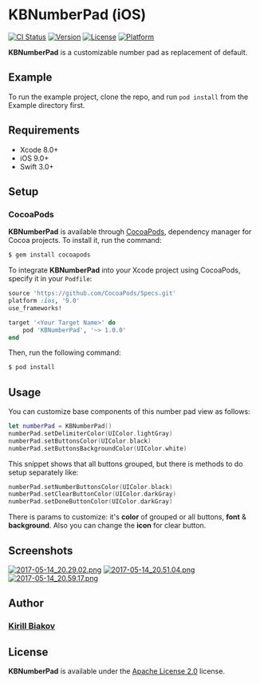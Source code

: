 # KBNumberPad (iOS)

[![CI Status](http://img.shields.io/travis/kbiakov/KBNumberPad.svg?style=flat)](https://travis-ci.org/kbiakov/KBNumberPad)
[![Version](https://img.shields.io/cocoapods/v/KBNumberPad.svg?style=flat)](http://cocoapods.org/pods/KBNumberPad)
[![License](https://img.shields.io/cocoapods/l/KBNumberPad.svg?style=flat)](http://cocoapods.org/pods/KBNumberPad)
[![Platform](https://img.shields.io/cocoapods/p/KBNumberPad.svg?style=flat)](http://cocoapods.org/pods/KBNumberPad)

<b>KBNumberPad</b> is a customizable number pad as replacement of default.

## Example
To run the example project, clone the repo, and run `pod install` from the Example directory first.

## Requirements
- Xcode 8.0+
- iOS 9.0+
- Swift 3.0+

## Setup

### CocoaPods
<b>KBNumberPad</b> is available through [CocoaPods](http://cocoapods.org), dependency manager for Cocoa projects. To install it, run the command:
```bash
$ gem install cocoapods
```

To integrate <b>KBNumberPad</b> into your Xcode project using CocoaPods, specify it in your `Podfile`:
```ruby
source 'https://github.com/CocoaPods/Specs.git'
platform :ios, '9.0'
use_frameworks!

target '<Your Target Name>' do
    pod 'KBNumberPad', '~> 1.0.0'
end
```

Then, run the following command:
```bash
$ pod install
```

## Usage
You can customize base components of this number pad view as follows:
```Swift
let numberPad = KBNumberPad()
numberPad.setDelimiterColor(UIColor.lightGray)
numberPad.setButtonsColor(UIColor.black)
numberPad.setButtonsBackgroundColor(UIColor.white)
```

This snippet shows that all buttons grouped, but there is methods to do setup separately like:
```Swift
numberPad.setNumberButtonsColor(UIColor.black)
numberPad.setClearButtonColor(UIColor.darkGray)
numberPad.setDoneButtonColor(UIColor.darkGray)
```

There is params to customize: it's __color__ of grouped or all buttons, __font__ & __background__. Also you can change the __icon__ for clear button.

## Screenshots
[![2017-05-14_20.29.02.png](https://s3.postimg.org/r1fswvhg3/2017-05-14_20.29.02.png)](https://postimg.org/image/7wcjn42rz/)
[![2017-05-14_20.51.04.png](https://s13.postimg.org/f7akftz3b/2017-05-14_20.51.04.png)](https://postimg.org/image/qwek3sq1v/)
[![2017-05-14_20.59.17.png](https://s12.postimg.org/518601cm5/2017-05-14_20.59.17.png)](https://postimg.org/image/jx6p7mo0p/)

## Author
### [Kirill Biakov](https://github.com/kbiakov)

## License
<b>KBNumberPad</b> is available under the [Apache License 2.0](https://github.com/kbiakov/KBNumberPad/blob/master/LICENSE) license.
